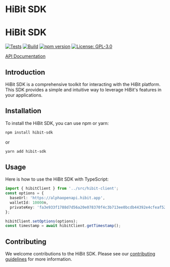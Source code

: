 # HiBit SDK

# HiBit SDK

[![Tests](https://github.com/Deland-Labs/hibit-sdk/actions/workflows/test.yml/badge.svg)](https://github.com/Deland-Labs/hibit-sdk/actions)
[![Build](https://github.com/Deland-Labs/hibit-sdk/actions/workflows/build.yml/badge.svg)](https://github.com/Deland-Labs/hibit-sdk/actions)
[![npm version](https://badge.fury.io/js/@deland-labs%2Fhibit-sdk.svg)](https://www.npmjs.com/package/@deland-labs/hibit-sdk)
[![License: GPL-3.0](https://img.shields.io/badge/License-GPL%203.0-blue.svg)](LICENSE)

[API Documentation](https://docs.hibit.app/api)

## Introduction

HiBit SDK is a comprehensive toolkit for interacting with the HiBit platform. This SDK provides a simple and intuitive way to leverage HiBit's features in your applications.

## Installation

To install the HiBit SDK, you can use npm or yarn:

```sh
npm install hibit-sdk
```

or

```sh
yarn add hibit-sdk
```

## Usage

Here is how to use the HiBit SDK with TypeScript:

```typescript
import { hibitClient } from '../src/hibit-client';
const options = {
  baseUrl: 'https://alphaopenapi.hibit.app',
  walletId: 10000n,
  privateKey: 'fa3e933f1788d7d56a20e078370f4c3b713ee0bcdb44392e4cfeaf524716d06a'
};

hibitClient.setOptions(options);
const timestamp = await hibitClient.getTimestamp();
```

## Contributing

We welcome contributions to the HiBit SDK. Please see our [contributing guidelines](CONTRIBUTING.md) for more information.
